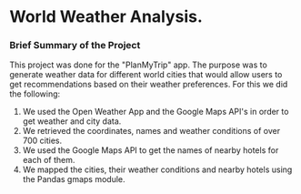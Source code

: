 # World Weather Analysis.
### Brief Summary of the Project
This project was done for the "PlanMyTrip" app. The purpose was to generate weather data for different world cities that would allow users to get recommendations based on their weather preferences. For this we did the following:
1.  We used the Open Weather App and the Google Maps API's in order to get weather and city data.
2. We retrieved the coordinates, names and weather conditions of over 700 cities.
3. We used the Google Maps API to get the names of nearby hotels for each of them. 
3. We mapped the cities, their weather conditions and nearby hotels using the Pandas gmaps module. 